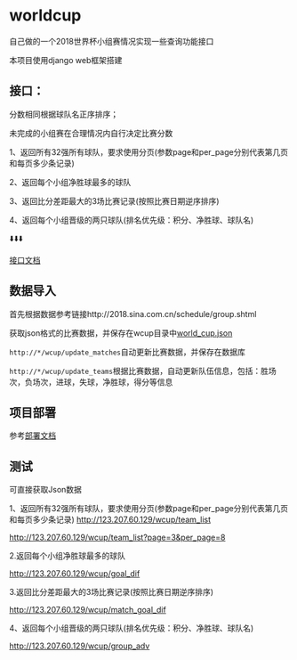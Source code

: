 # worldcup
自己做的一个2018世界杯小组赛情况实现一些查询功能接口

本项目使用django web框架搭建


## 接口：
分数相同根据球队名正序排序；

未完成的小组赛在合理情况内自行决定比赛分数

1、返回所有32强所有球队，要求使用分页(参数page和per_page分别代表第几页和每页多少条记录)

2、返回每个小组净胜球最多的球队

3、返回比分差距最大的3场比赛记录(按照比赛日期逆序排序)

4、返回每个小组晋级的两只球队(排名优先级：积分、净胜球、球队名)

⬇️⬇️⬇️

[接口文档](https://github.com/zyw94107/worldcup/blob/master/api.md)

## 数据导入
首先根据数据参考链接http://2018.sina.com.cn/schedule/group.shtml

获取json格式的比赛数据，并保存在wcup目录中[world_cup.json](https://github.com/zyw94107/worldcup/blob/master/wcup/world_cup.json)

```http://*/wcup/update_matches```自动更新比赛数据，并保存在数据库

```http://*/wcup/update_teams```根据比赛数据，自动更新队伍信息，包括：胜场次，负场次，进球，失球，净胜球，得分等信息

## 项目部署

参考[部署文档](https://github.com/zyw94107/worldcup/blob/master/deploy.md)

## 测试
可直接获取Json数据

1、返回所有32强所有球队，要求使用分页(参数page和per_page分别代表第几页和每页多少条记录)
http://123.207.60.129/wcup/team_list

http://123.207.60.129/wcup/team_list?page=3&per_page=8

2.返回每个小组净胜球最多的球队

http://123.207.60.129/wcup/goal_dif

3.返回比分差距最大的3场比赛记录(按照比赛日期逆序排序)

http://123.207.60.129/wcup/match_goal_dif


4、返回每个小组晋级的两只球队(排名优先级：积分、净胜球、球队名)

http://123.207.60.129/wcup/group_adv

